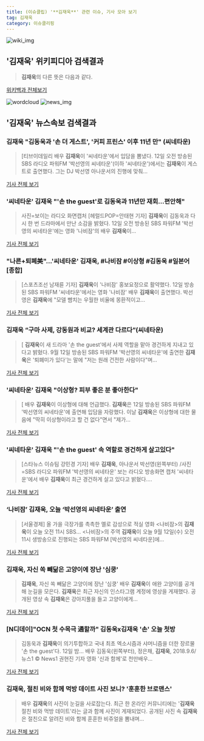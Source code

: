 ```yaml
---
title: (이슈클립) '**김재욱**' 관련 이슈, 기사 모아 보기
tag: 김재욱
category: 이슈클리핑
---
```

![wiki_img](https://user-images.githubusercontent.com/42597476/44503234-41136a80-a6d0-11e8-9071-6fc6418eafe4.png)
## **'**김재욱**'** 위키피디아 검색결과
>**김재욱**의 다른 뜻은 다음과 같다.

<a href="https://ko.wikipedia.org/wiki/김재욱" target="_blank">위키백과 전체보기</a>

![wordcloud](https://s3.ap-northeast-2.amazonaws.com/lyrics101-wordcloud/2018-09-12-1536722406.png)
![news_img](https://user-images.githubusercontent.com/42597476/44507050-1206f400-a6e4-11e8-8d98-7ffbfebb353f.png)
## **'**김재욱**'** 뉴스속보 검색결과
### **김재욱** "김동욱과 '손 더 게스트', '커피 프린스' 이후 11년 만" (씨네타운)

>[티브이데일리 배우 **김재욱**이 '씨네타운'에서 입담을 뽐냈다. 12일 오전 방송된 SBS 라디오 파워FM '박선영의 씨네타운'(이하 '씨네타운')에서는 **김재욱**이 게스트로 출연했다. 그는 DJ 박선영 아나운서의 진행에 맞춰...

<a href="http://tvdaily.asiae.co.kr/read.php3?aid=15367205771394340002" target="_blank">기사 전체 보기</a>

### '씨네타운' **김재욱** "'손 the guest'로 김동욱과 11년만 재회…편안해"

>사진=보이는 라디오 화면캡처 [헤럴드POP=안태현 기자] **김재욱**이 김동욱과 다시 한 번 드라마에서 만난 소감을 밝혔다. 12일 오전 방송된 SBS 파워FM '박선영의 씨네타운'에는 영화 '나비잠'의 배우 **김재욱**이...

<a href="http://biz.heraldcorp.com/view.php?ud=201809121124024948572_1" target="_blank">기사 전체 보기</a>

### "나른+퇴폐美"…'씨네타운' **김재욱**, #나비잠 #이상형 #김동욱 #일본어 [종합]

>[스포츠조선 남재륜 기자] **김재욱**이 '나비잠' 홍보요정으로 활약했다. 12일 방송된 SBS 파워FM '씨네타운'에서는 영화 '나비잠' 배우 **김재욱**이 출연했다. 박선영은 **김재욱**에 "모델 뺨치는 우월한 비율에 몽환적이고...

<a href="http://sports.chosun.com/news/ntype.htm?id=201809130100102990007995&servicedate=20180912" target="_blank">기사 전체 보기</a>

### **김재욱** “구마 사제, 강동원과 비교? 세계관 다르다”(씨네타운)

>[ **김재욱**이 새 드라마 '손 the guest'에서 사제 역할을 맡아 경건하게 지내고 있다고 밝혔다. 9월 12일 방송된 SBS 파워FM '박선영의 씨네타운'에 출연한 **김재욱**은 '퇴폐미가 있다'는 말에 "저는 원래 건전한 사람이다"며...

<a href="http://www.newsen.com/news_view.php?uid=201809121108296710" target="_blank">기사 전체 보기</a>

### '씨네타운' **김재욱** "이상형? 피부 좋은 분 좋아한다"

>[ 배우 **김재욱**이 이상형에 대해 언급했다. **김재욱**은 12일 방송된 SBS 파워FM '박선영의 씨네타운'에 출연해 입담을 자랑했다. 이날 **김재욱**은 이상형에 대한 물음에 "딱히 이상형이라고 할 건 없다"면서 "제가...

<a href="http://isplus.live.joins.com/news/article/aid.asp?aid=22555943" target="_blank">기사 전체 보기</a>

### '씨네타운' **김재욱** "'손 the guest' 속 역할로 경건하게 살고있다"

>[스타뉴스 이슈팀 강민경 기자] 배우 **김재욱**, 아나운서 박선영(왼쪽부터) /사진=SBS 라디오 파워FM '박선영의 씨네타운' 보는 라디오 방송화면 캡처 '씨네타운'에서 배우 **김재욱**이 최근 경건하게 살고 있다고 밝혔다....

<a href="http://star.mt.co.kr/stview.php?no=2018091210430573395" target="_blank">기사 전체 보기</a>

### ‘나비잠’ **김재욱**, 오늘 ‘박선영의 씨네타운’ 출연

>[서울경제] 올 가을 극장가를 촉촉한 멜로 감성으로 적실 영화 <나비잠>의 **김재욱**이 오늘 오전 11시 SBS... <나비잠>의 주역 **김재욱**이 오늘 9월 12일(수) 오전 11시 생방송으로 진행되는 SBS 파워FM [박선영의 씨네타운]에...

<a href="http://www.sedaily.com/NewsView/1S4LW2UR2Q" target="_blank">기사 전체 보기</a>

### **김재욱**, 자신 쏙 빼닮은 고양이에 장난 '심쿵'

>**김재욱**, 자신 쏙 빼닮은 고양이에 장난 '심쿵' 배우 **김재욱**이 애완 고양이를 공개해 눈길을 모은다. **김재욱**은 최근 자신의 인스타그램 계정에 영상을 게재했다. 공개된 영상 속 **김재욱**은 강아지풀을 들고 고양이에게...

<a href="http://www.viva100.com/main/view.php?key=20180912001208266" target="_blank">기사 전체 보기</a>

### [N디데이]"OCN 첫 수목극 通할까" 김동욱x**김재욱** '손' 오늘 첫방

>김동욱과 **김재욱**이 의기투합하고 국내 최초 엑소시즘과 샤머니즘을 더한 장르물 '손 the guest'다. 12일 밤... 배우 김동욱(왼쪽부터), 정은채, **김재욱**, 2018.9.6/뉴스1 © News1 권현진 기자 영화 '신과 함께'로 천만배우...

<a href="http://news1.kr/articles/?3422207" target="_blank">기사 전체 보기</a>

### **김재욱**, 절친 비와 함께 먹방 데이트 사진 보니? '훈훈한 브로맨스'

>배우 **김재욱**의 사진이 눈길을 사로잡는다. 최근 한 온라인 커뮤니티에는 '**김재욱** 절친 비와 먹방 데이트'라는 글과 함께 사진이 게재되었다. 공개된 사진 속 **김재욱**은 절친으로 알려진 비와 함께 훈훈한 비쥬얼을 뽐내며...

<a href="http://www.joongdo.co.kr/main/view.php?key=20180912001138409" target="_blank">기사 전체 보기</a>


